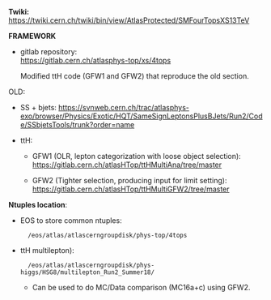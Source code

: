 **Twiki:**  https://twiki.cern.ch/twiki/bin/view/AtlasProtected/SMFourTopsXS13TeV


**FRAMEWORK**

-  gitlab repository:  
https://gitlab.cern.ch/atlasphys-top/xs/4tops

    Modified ttH code (GFW1 and GFW2) that reproduce the old section. 


OLD:

- SS + bjets:  https://svnweb.cern.ch/trac/atlasphys-exo/browser/Physics/Exotic/HQT/SameSignLeptonsPlusBJets/Run2/Code/SSbjetsTools/trunk?order=name


- ttH:

    - GFW1 (OLR, lepton categorization with loose object selection): https://gitlab.cern.ch/atlasHTop/ttHMultiAna/tree/master

    - GFW2 (Tighter selection, producing input for limit setting):  https://gitlab.cern.ch/atlasHTop/ttHMultiGFW2/tree/master  




**Ntuples location**:

- EOS to store common ntuples:

        /eos/atlas/atlascerngroupdisk/phys-top/4tops

- ttH multilepton): 

        /eos/atlas/atlascerngroupdisk/phys-higgs/HSG8/multilepton_Run2_Summer18/ 
     - Can be used to do MC/Data comparison (MC16a+c) using GFW2.           

